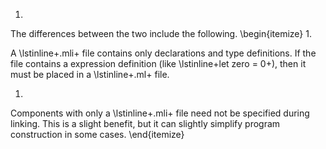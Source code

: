 1.
  The differences between the two include the following.
  \begin{itemize}
1.
  
  A \lstinline+.mli+ file contains only declarations and type
  definitions.  If the file contains a expression definition
  (like \lstinline+let zero = 0+), then it must be placed in
  a \lstinline+.ml+ file.
  
1.
  
  Components with only a \lstinline+.mli+ file need not be
  specified during linking.  This is a slight benefit, but it can
  slightly simplify program construction in some cases.
  \end{itemize}

